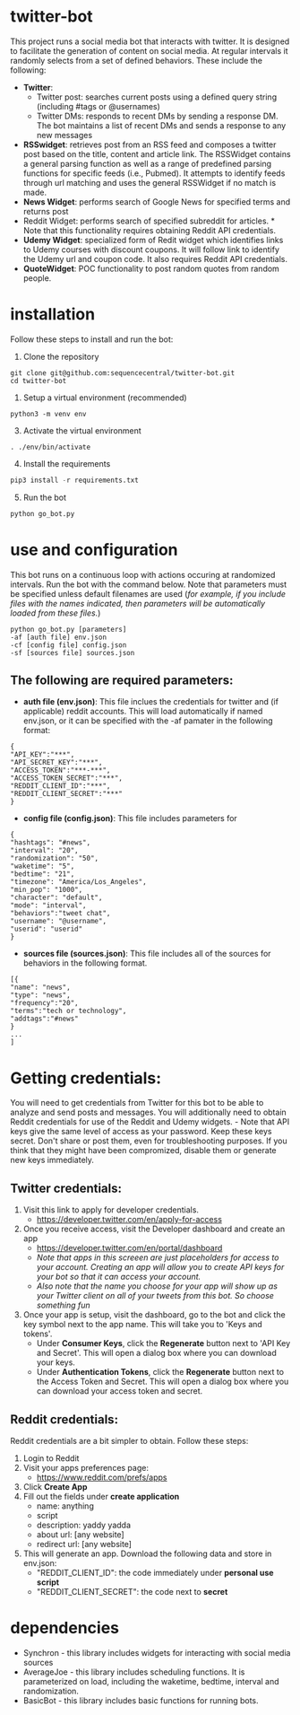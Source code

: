 # twitter-bot
This project runs a social media bot that interacts with twitter. It is designed to facilitate the generation of content on social media. At regular intervals it randomly selects from a set of defined behaviors. These include the following:
- **Twitter**: 
  - Twitter post: searches current posts using a defined query string (including #tags or @usernames)
  - Twitter DMs: responds to recent DMs by sending a response DM. The bot maintains a list of recent DMs and sends a response to any new messages 
- **RSSwidget**: retrieves post from an RSS feed and composes a twitter post based on the title, content and article link. The RSSWidget contains a general parsing function as well as a range of predefined parsing functions for specific feeds (i.e., Pubmed). It attempts to identify feeds through url matching and uses the general RSSWidget if no match is made.
- **News Widget**: performs search of Google News for specified terms and returns post
- Reddit Widget: performs search of specified subreddit for articles. * Note that this functionality requires obtaining Reddit API credentials.
- **Udemy Widget**: specialized form of Redit widget which identifies links to Udemy courses with discount coupons. It will follow link to identify the Udemy url and coupon code. It also requires Reddit API credentials.
- **QuoteWidget**: POC functionality to post random quotes from random people.

# installation
Follow these steps to install and run the bot:

1. Clone the repository
```
git clone git@github.com:sequencecentral/twitter-bot.git
cd twitter-bot
```

1. Setup a virtual environment (recommended)
```pythons
python3 -m venv env
```

3. Activate the virtual environment
```
. ./env/bin/activate
```

4. Install the requirements
```python
pip3 install -r requirements.txt
```

5. Run the bot
```python
python go_bot.py
```

# use and configuration
This bot runs on a continuous loop with actions occuring at randomized intervals. Run the bot with the command below. Note that parameters must be specified unless default filenames are used (*for example, if you include files with the names indicated, then parameters will be automatically loaded from these files.*)
```
python go_bot.py [parameters]
-af [auth file] env.json
-cf [config file] config.json
-sf [sources file] sources.json
```

## The following are required parameters:
- **auth file (env.json)**: This file inclues the credentials for twitter and (if applicable) reddit accounts. This will load automatically if named env.json, or it can be specified with the -af pamater in the following format:
```
{
"API_KEY":"***",
"API_SECRET_KEY":"***",
"ACCESS_TOKEN":"***-***",
"ACCESS_TOKEN_SECRET":"***",
"REDDIT_CLIENT_ID":"***",
"REDDIT_CLIENT_SECRET":"***"
}
```

- **config file (config.json)**: This file includes parameters for 
```
{
"hashtags": "#news",
"interval": "20",
"randomization": "50",
"waketime": "5",
"bedtime": "21",
"timezone": "America/Los_Angeles",
"min_pop": "1000",
"character": "default",
"mode": "interval",
"behaviors":"tweet chat",
"username": "@username",
"userid": "userid"
}
```

- **sources file (sources.json)**: This file includes all of the sources for behaviors in the following format.
```
[{
"name": "news",
"type": "news",
"frequency":"20",
"terms":"tech or technology",
"addtags":"#news"
}
...
]
```

# Getting credentials:
You will need to get credentials from Twitter for this bot to be able to analyze and send posts and messages. You will additionally need to obtain Reddit credentials for use of the Reddit and Udemy widgets.
    - Note that API keys give the same level of access as your password. Keep these keys secret. Don't share or post them, even for troubleshooting purposes. If you think that they might have been compromized, disable them or generate new keys immediately.

## Twitter credentials:
1. Visit this link to apply for developer credentials.
    - https://developer.twitter.com/en/apply-for-access
2. Once you receive access, visit the Developer dashboard and create an app 
    - https://developer.twitter.com/en/portal/dashboard
    - *Note that apps in this screeen are just placeholders for access to your account. Creating an app will allow you to create API keys for your bot so that it can access your account.*
    - *Also note that the name you choose for your app will show up as your Twitter client on all of your tweets from this bot. So choose something fun*
3. Once your app is setup, visit the dashboard, go to the bot and click the key symbol next to the app name. This will take you to 'Keys and tokens'.
    - Under **Consumer Keys**, click the **Regenerate** button next to 'API Key and Secret'. This will open a dialog box where you can download your keys.
    - Under **Authentication Tokens**, click the **Regenerate** button next to the Access Token and Secret. This will open a dialog box where you can download your access token and secret.

## Reddit credentials:
Reddit credentials are a bit simpler to obtain. Follow these steps:
1. Login to Reddit
2. Visit your apps preferences page:
   - https://www.reddit.com/prefs/apps
3. Click **Create App**
4. Fill out the fields under **create application**
   - name: anything
   - script
   - description: yaddy yadda
   - about url: [any website]
   - redirect url: [any website]
5. This will generate an app. Download the following data and store in env.json:
   - "REDDIT_CLIENT_ID": the code immediately under **personal use script**
   - "REDDIT_CLIENT_SECRET": the code next to **secret**

# dependencies
- Synchron - this library includes widgets for interacting with social media sources
- AverageJoe - this library includes scheduling functions. It is parameterized on load, including the waketime, bedtime, interval and randomization.
- BasicBot - this library includes basic functions for running bots.